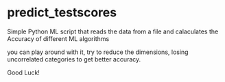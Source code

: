 # predict_testscores

Simple Python ML script that reads the data from a file and calaculates the Accuracy of different ML algorithms


you can play around with it, try to reduce the dimensions, losing uncorrelated categories to get better accuracy.

Good Luck!
